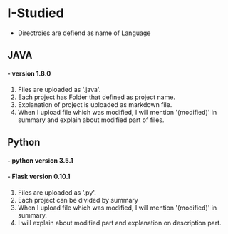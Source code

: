 # I-Studied
- Directroies are defiend as name of Language


## JAVA
#### - version 1.8.0

1. Files are uploaded as '.java'.
2. Each project has Folder that defined as project name.
3. Explanation of project is uploaded as markdown file.
4. When I upload file which was modified, I will mention '(modified)' in summary and explain about modified part of files.

## Python
#### - python version 3.5.1
#### - Flask version 0.10.1

1. Files are uploaded as '.py'.
2. Each project can be divided by summary
3. When I upload file which was modified, I will mention '(modified)' in summary.
4. I will explain about modified part and explanation on description part. 